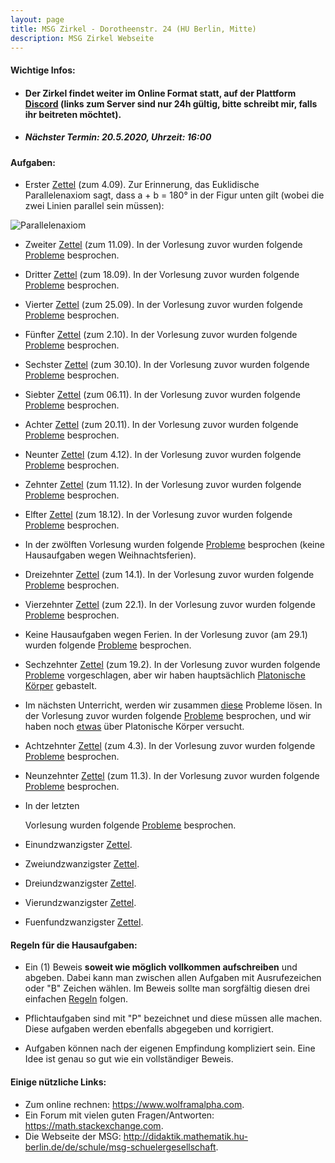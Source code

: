 ```yaml
---
layout: page
title: MSG Zirkel - Dorotheenstr. 24 (HU Berlin, Mitte)
description: MSG Zirkel Webseite
---
```



#### Wichtige Infos:

 - #### Der Zirkel findet weiter im Online Format statt, auf der Plattform <a href="https://discordapp.com/">Discord</a> (links zum Server sind nur 24h gültig, bitte schreibt mir, falls ihr beitreten möchtet).

 - ##### Nächster Termin: 20.5.2020, Uhrzeit: 16:00

#### Aufgaben:

 - Erster <a href="../aufgaben/Aufgabe_1.pdf">Zettel</a> (zum 4.09). Zur
   Erinnerung, das Euklidische Parallelenaxiom sagt, dass a + b = 180° in der
Figur unten gilt (wobei die zwei Linien parallel sein müssen):
<img src="Parallel_Postulate.png" alt="Parallelenaxiom">

 - Zweiter <a href="../aufgaben/Aufgabe_2_2.pdf">Zettel</a> (zum 11.09). In der
   Vorlesung zuvor wurden folgende <a href="../aufgaben/Aufgabe_2_1.pdf">Probleme</a> besprochen.

 - Dritter <a href="../aufgaben/Aufgabe_3_2.pdf">Zettel</a> (zum 18.09). In der
   Vorlesung zuvor wurden folgende <a href="../aufgaben/Aufgabe_3_1.pdf">Probleme</a> besprochen.

 - Vierter <a href="../aufgaben/ufgabe_4_2.pdf">Zettel</a> (zum 25.09). In der
   Vorlesung zuvor wurden folgende <a href="../aufgaben/Aufgabe_4_1.pdf">Probleme</a> besprochen.

 - Fünfter <a href="../aufgaben/Aufgabe_5_2.pdf">Zettel</a> (zum 2.10). In der
   Vorlesung zuvor wurden folgende <a href="../aufgaben/Aufgabe_5_1.pdf">Probleme</a> besprochen.

 - Sechster <a href="../aufgaben/Aufgabe_6_2.pdf">Zettel</a> (zum 30.10). In der
   Vorlesung zuvor wurden folgende <a href="../aufgaben/Aufgabe_6_1.pdf">Probleme</a> besprochen.

 - Siebter <a href="../aufgaben/Aufgabe_7_2.pdf">Zettel</a> (zum 06.11). In der
   Vorlesung zuvor wurden folgende <a href="../aufgaben/Aufgabe_7_1.pdf">Probleme</a> besprochen.

 - Achter <a href="../aufgaben/Aufgabe_8_2.pdf">Zettel</a> (zum 20.11). In der
   Vorlesung zuvor wurden folgende <a href="../aufgaben/Aufgabe_8_1.pdf">Probleme</a> besprochen.

 - Neunter <a href="../aufgaben/Aufgabe_9_2.pdf">Zettel</a> (zum 4.12). In der
   Vorlesung zuvor wurden folgende <a href="../aufgaben/Aufgabe_9_1.pdf">Probleme</a> besprochen.

 - Zehnter <a href="../aufgaben/Aufgabe_10_2.pdf">Zettel</a> (zum 11.12). In der
   Vorlesung zuvor wurden folgende <a href="../aufgaben/Aufgabe_10_1.pdf">Probleme</a> besprochen.

 - Elfter <a href="../aufgaben/Aufgabe_11_2.pdf">Zettel</a> (zum 18.12). In der
   Vorlesung zuvor wurden folgende <a href="../aufgaben/Aufgabe_11_1.pdf">Probleme</a> besprochen.

 - In der zwölften Vorlesung wurden folgende <a href="../aufgaben/Aufgabe_13_1.pdf">Probleme</a> besprochen (keine Hausaufgaben wegen Weihnachtsferien).

 - Dreizehnter <a href="../aufgaben/Aufgabe_13_2.pdf">Zettel</a> (zum 14.1). In der
   Vorlesung zuvor wurden folgende <a href="../aufgaben/Aufgabe_13_1.pdf">Probleme</a> besprochen.

 - Vierzehnter <a href="../aufgaben/Aufgabe_14_2.pdf">Zettel</a> (zum 22.1). In der
   Vorlesung zuvor wurden folgende <a href="../aufgaben/Aufgabe_14_1.pdf">Probleme</a> besprochen.

 - Keine Hausaufgaben wegen Ferien. In der
   Vorlesung zuvor (am 29.1) wurden folgende <a href="../aufgaben/Aufgabe_15_1.pdf">Probleme</a> besprochen.

 - Sechzehnter <a href="../aufgaben/Aufgabe_16_2.pdf">Zettel</a> (zum 19.2). In der
     Vorlesung zuvor wurden folgende <a href="../aufgaben/Aufgabe_16_1.pdf">Probleme</a> vorgeschlagen, aber wir haben hauptsächlich <a href="https://de.wikipedia.org/wiki/Platonischer_K%C3%B6rper">Platonische Körper</a> gebastelt.

 - Im nächsten Unterricht, werden wir zusammen <a href="../aufgaben/Aufgabe_17_2.pdf">diese</a> Probleme lösen. In der
         Vorlesung zuvor wurden folgende <a href="../aufgaben/Aufgabe_17_1.pdf">Probleme</a> besprochen, und wir haben noch <a href="../aufgaben/Aufgabe_17_3.pdf">etwas</a> über Platonische Körper versucht.

 - Achtzehnter <a href="../aufgaben/Aufgabe_18_2.pdf">Zettel</a> (zum 4.3). In der
   Vorlesung zuvor wurden folgende <a href="../aufgaben/Aufgabe_18_1.pdf">Probleme</a> besprochen.

 - Neunzehnter <a href="../aufgaben/Aufgabe_19_2.pdf">Zettel</a> (zum 11.3). In der
   Vorlesung zuvor wurden folgende <a href="../aufgaben/Aufgabe_19_1.pdf">Probleme</a> besprochen.

 - <!--Zwanzigster <a href="../aufgaben/Aufgabe_20_2.pdf">Zettel</a> (zum 18.3).--> In der letzten
   Vorlesung wurden folgende <a href="../aufgaben/Aufgabe_20_1.pdf">Probleme</a> besprochen.

 - Einundzwanzigster <a href="../aufgaben/Aufgabe_21.pdf">Zettel</a>.

 - Zweiundzwanzigster <a href="../aufgaben/Aufgabe_22.pdf">Zettel</a>.

 - Dreiundzwanzigster <a href="../aufgaben/Aufgabe_23.pdf">Zettel</a>.

 - Vierundzwanzigster <a href="../aufgaben/Aufgabe_24.pdf">Zettel</a>.

- Fuenfundzwanzigster <a href="../aufgaben/Aufgabe_25.pdf">Zettel</a>.

#### Regeln für die Hausaufgaben:

 - Ein (1) Beweis **soweit wie möglich vollkommen aufschreiben** und abgeben. Dabei kann man zwischen allen Aufgaben mit
   Ausrufezeichen oder "B" Zeichen wählen. Im Beweis sollte man sorgfältig diesen drei einfachen <a href="../Mantra.pdf">Regeln</a> folgen.

 - Pflichtaufgaben sind mit "P" bezeichnet und diese müssen alle machen. Diese
   aufgaben werden ebenfalls abgegeben und korrigiert.

 - Aufgaben können nach der eigenen Empfindung kompliziert sein.
   Eine Idee ist genau so gut wie ein vollständiger Beweis.

#### Einige nützliche Links:

 - Zum online rechnen: <https://www.wolframalpha.com>.
 - Ein Forum mit vielen guten Fragen/Antworten: <https://math.stackexchange.com>.
 - Die Webseite der MSG: <http://didaktik.mathematik.hu-berlin.de/de/schule/msg-schuelergesellschaft>.

<!-- Note: this is how to write a comment in HTML. Everything in here won't show up on your webpage.-->

<!--
To increase the size of the title, use fewer # in front of the paper title.
To decrease the size of the title, use more #.
To remove the italics, remove the * before and after the description
To remove the underline from the title, remove the <u> tags (<u> and </u>)
-->
